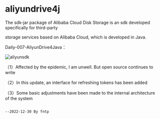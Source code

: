 # aliyundrive4j
The sdk-jar package of Alibaba Cloud Disk Storage is an sdk developed specifically for third-party 

storage services based on Alibaba Cloud, which is developed in Java.

Daily-007-AliyunDrive4Java：

![aliyunsdk](https://user-images.githubusercontent.com/46984923/207824779-082953c9-b0b1-45ee-8959-309d3ad1cfb8.png)

（1）Affected by the epidemic, I am unwell. But open source continues to write

（2）In this update, an interface for refreshing tokens has been added

（3）Some basic adjustments have been made to the internal architecture of the system

                                                                          --2022-12-30 By fntp
